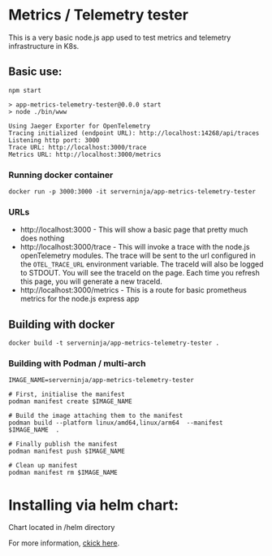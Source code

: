 # Metrics / Telemetry tester

This is a very basic node.js app used to test metrics and telemetry infrastructure in K8s.

## Basic use:
```
npm start

> app-metrics-telemetry-tester@0.0.0 start
> node ./bin/www

Using Jaeger Exporter for OpenTelemetry
Tracing initialized (endpoint URL): http://localhost:14268/api/traces
Listening http port: 3000
Trace URL: http://localhost:3000/trace
Metrics URL: http://localhost:3000/metrics

```

### Running docker container
```
docker run -p 3000:3000 -it serverninja/app-metrics-telemetry-tester
```

### URLs
- http://localhost:3000 - This will show a basic page that pretty much does nothing
- http://localhost:3000/trace - This will invoke a trace with the node.js openTelemetry modules. The trace will be sent to the url configured in the `OTEL_TRACE_URL` environment variable. The traceId will also be logged to STDOUT. You will see the traceId on the page. Each time you refresh this page, you will generate a new traceId.
- http://localhost:3000/metrics - This is a route for basic prometheus metrics for the node.js express app

## Building with docker
```
docker build -t serverninja/app-metrics-telemetry-tester .
```

### Building with Podman / multi-arch
```
IMAGE_NAME=serverninja/app-metrics-telemetry-tester

# First, initialise the manifest
podman manifest create $IMAGE_NAME

# Build the image attaching them to the manifest
podman build --platform linux/amd64,linux/arm64  --manifest $IMAGE_NAME  .

# Finally publish the manifest
podman manifest push $IMAGE_NAME

# Clean up manifest
podman manifest rm $IMAGE_NAME
```

# Installing via helm chart:

Chart located in /helm directory

For more information, [ckick here](./helm/README.md).
